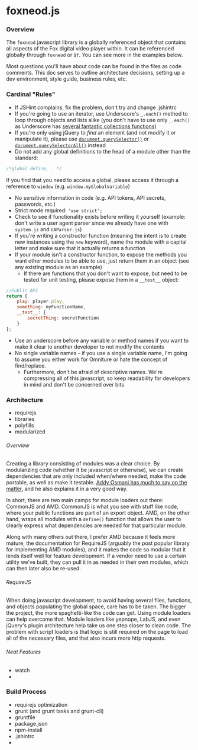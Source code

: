 # foxneod.js

### Overview
The `foxneod` javascript library is a globally referenced object that contains all aspects of the Fox digital video player within. It can be referenced globally through `foxneod` or `$f`. You can see more in the examples below.

Most questions you'll have about code can be found in the files as code comments. This doc serves to outline architecture decisions, setting up a dev environment, style guide, business rules, etc.

### Cardinal "Rules"
* If JSHint complains, fix the problem, don't try and change .jshintrc
* If you're going to use an iterator, use Underscore's `_.each()` method to loop through objects and lists alike (you don't have to use only `_.each()` as Underscore has [several fantastic collections functions](http://underscorejs.org/#collections))
* If you're only using jQuery to _find_ an element (and not modify it or manipulate it), please use [`document.querySelector()`](https://developer.mozilla.org/en-US/docs/Web/API/Document.querySelector) or [`document.querySelectorAll()`](https://developer.mozilla.org/en-US/docs/Web/API/Document.querySelectorAll) instead
* Do not add any global definitions to the head of a module other than the standard: 

```javascript
/*global define, _ */
```
If you find that you need to access a global, please access it through a reference to `window` (e.g. `window.myGlobalVariable`)
* No sensitive information in code (e.g. API tokens, API secrets, passwords, etc.)
* Strict mode required: `'use strict';`
* Check to see if functionality exists before writing it yourself (example: don't write a user agent parser since we already have one with `system.js` and `UAParser.js`)
* If you're writing a constructor function (meaning the intent is to create new instances using the `new` keyword), name the module with a capital letter and make sure that it actually returns a function
* If your module isn't a constructor function, to expose the methods you want other modules to be able to use, just return them in an object (see any existing module as an example)
	* If there are functions that you don't want to expose, but need to be tested for unit testing, please expose them in a `__test__` object:
	
```javascript
//Public API
return {
	play: player.play,
	something: myFunctionName,
	__test__: {
		secretThing: secretFunction
	}	
};
```
* Use an underscore before any variable or method names if you want to make it clear to another developer to not modify the contents
* No single variable names - if you use a single variable name, I'm going to assume you either work for Omniture or hate the concept of find/replace.
	* Furthermore, don't be afraid of descriptive names. We're compressing all of this javascript, so keep readability for developers in mind and don't be concerned over bits


 


### Architecture
* requirejs
* libraries
* polyfills
* modularized

###### Overview
Creating a library consisting of modules was a clear choice. By modularizing code (whether it be javascript or otherwise), we can create dependencies that are only included when/where needed, make the code portable, as well as make it testable. [Addy Osmani has much to say on the matter](http://addyosmani.com/writing-modular-js/), and he also explains it in a very good way.

In short, there are two main camps for module loaders out there: CommonJS and AMD. CommonJS is what you see with stuff like node, where your public functions are part of an export object. AMD, on the other hand, wraps all modules with a `define()` function that allows the user to clearly express what dependencies are needed for that particular module.

Along with many others out there, I prefer AMD because it feels more mature, the documentation for RequireJS (arguably the post popular library for implementing AMD modules), and it makes the code so modular that it lends itself well for feature development. If a vendor need to use a certain utility we've built, they can pull it in as needed in their own modules, which can then later also be re-used. 


###### RequireJS
When doing javascript development, to avoid having several files, functions, and objects populating the global space, care has to be taken. The bigger the project, the more spaghetti-like the code can get. Using module loaders can help overcome that. Module loaders like yepnope, LabJS, and even jQuery's plugin architecture help take us one step closer to clean code. The problem with script loaders is that logic is still required on the page to load all of the necessary files, and that also incurs more http requests.

 

###### Neat Features
* watch
*


### Build Process
* requirejs optimization
* grunt (and grunt tasks and grunt-cli) 
* gruntfile
* package.json
* npm-install
* .jshintrc
* 